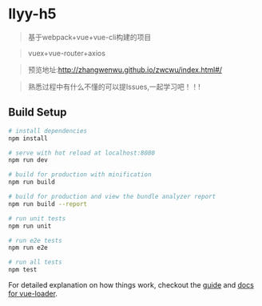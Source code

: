 # llyy-h5

> 基于webpack+vue+vue-cli构建的项目

> vuex+vue-router+axios

> 预览地址:http://zhangwenwu.github.io/zwcwu/index.html#/

> 熟悉过程中有什么不懂的可以提Issues,一起学习吧！！!

## Build Setup

``` bash
# install dependencies
npm install

# serve with hot reload at localhost:8080
npm run dev

# build for production with minification
npm run build

# build for production and view the bundle analyzer report
npm run build --report

# run unit tests
npm run unit

# run e2e tests
npm run e2e

# run all tests
npm test
```

For detailed explanation on how things work, checkout the [guide](http://vuejs-templates.github.io/webpack/) and [docs for vue-loader](http://vuejs.github.io/vue-loader).

